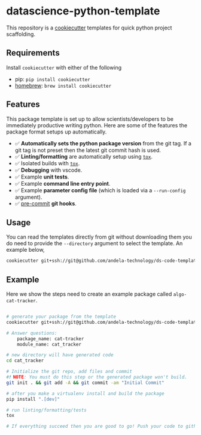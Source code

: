 # datascience-python-template

This repository is a [cookiecutter](https://github.com/cookiecutter/cookiecutter) templates for
quick python project scaffolding.

## Requirements

Install `cookiecutter` with either of the following

* pip: `pip install cookiecutter`
* [homebrew](https://brew.sh):  `brew install cookiecutter`

## Features

This package template is set up to allow scientists/developers to be immediately productive writing python.
Here are some of the features the package format setups up automatically.

* ✅ **Automatically sets the python package version** from the git tag. If a git tag is not preset then the latest git commit hash is used.
* ✅ **Linting/formatting** are automatically setup using [`tox`](https://tox.wiki/en/latest/).
* ✅ Isolated builds with [`tox`](https://tox.wiki/en/latest/).
* ✅ **Debugging** with vscode.
* ✅ Example **unit tests**.
* ✅ Example **command line entry point**.
* ✅ Example **parameter config file** (which is loaded via a `--run-config` argument).
* ✅ [pre-commit](https://pre-commit.com) **git hooks**.

## Usage

You can read the templates directly from git without downloading them you do need to provide the `--directory`
argument to select the template. An example below,

```sh
cookiecutter git+ssh://git@github.com/andela-technology/ds-code-template --directory basic-template
```

## Example

Here we show the steps need to create an example package called `algo-cat-tracker`.

```sh

# generate your package from the template
cookiecutter git+ssh://git@github.com/andela-technology/ds-code-template --directory basic-template

# Answer questions:
    package_name: cat-tracker
    module_name: cat_tracker

# new directory will have generated code
cd cat_tracker

# Initialize the git repo, add files and commit
#❗ NOTE: You must do this step or the generated package won't build.
git init . && git add -A && git commit -am "Initial Commit"

# after you make a virtualenv install and build the package
pip install ".[dev]"

# run linting/formatting/tests
tox

# If everything succeed then you are good to go! Push your code to github.
```
